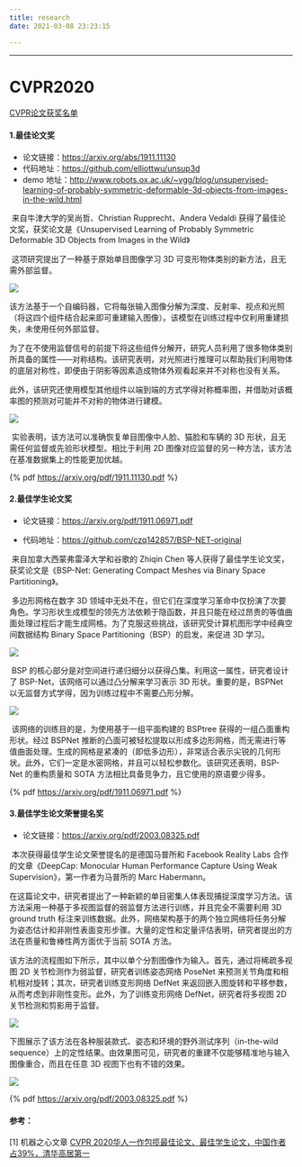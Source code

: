```yaml
---
title: research
date: 2021-03-08 23:23:15

---
```


------



# CVPR2020

[CVPR论文获奖名单](http://cvpr2020.thecvf.com/node/817)



#### 1.最佳论文奖

- 论文链接：https://arxiv.org/abs/1911.11130
- 代码地址：https://github.com/elliottwu/unsup3d
- demo 地址：http://www.robots.ox.ac.uk/~vgg/blog/unsupervised-learning-of-probably-symmetric-deformable-3d-objects-from-images-in-the-wild.html

​	来自牛津大学的吴尚哲、Christian Rupprecht、Andera Vedaldi 获得了最佳论文奖，获奖论文是《Unsupervised Learning of Probably Symmetric Deformable 3D Objects from Images in the Wild》

​	这项研究提出了一种基于原始单目图像学习 3D 可变形物体类别的新方法，且无需外部监督。

![](https://image.jiqizhixin.com/uploads/editor/311e2326-377a-4f25-be10-ae42c25af887/640.jpeg)

​	该方法基于一个自编码器，它将每张输入图像分解为深度、反射率、视点和光照（将这四个组件结合起来即可重建输入图像）。该模型在训练过程中仅利用重建损失，未使用任何外部监督。

​	为了在不使用监督信号的前提下将这些组件分解开，研究人员利用了很多物体类别所具备的属性——对称结构。该研究表明，对光照进行推理可以帮助我们利用物体的底层对称性，即便由于阴影等因素造成物体外观看起来并不对称也没有关系。

​	此外，该研究还使用模型其他组件以端到端的方式学得对称概率图，并借助对该概率图的预测对可能并不对称的物体进行建模。

![](https://image.jiqizhixin.com/uploads/editor/289ee2f0-4160-46c2-a445-17c8ff6a20a8/640.gif)

​	实验表明，该方法可以准确恢复单目图像中人脸、猫脸和车辆的 3D 形状，且无需任何监督或先验形状模型。相比于利用 2D 图像对应监督的另一种方法，该方法在基准数据集上的性能更加优越。



{% pdf https://arxiv.org/pdf/1911.11130.pdf %}

#### 2.最佳学生论文奖

- 论文链接：https://arxiv.org/pdf/1911.06971.pdf

- 代码地址：https://github.com/czq142857/BSP-NET-original

  

​    来自加拿大西蒙弗雷泽大学和谷歌的 Zhiqin Chen 等人获得了最佳学生论文奖，获奖论文是《BSP-Net: Generating Compact Meshes via Binary Space Partitioning》。

​	多边形网格在数字 3D 领域中无处不在，但它们在深度学习革命中仅扮演了次要角色。学习形状生成模型的领先方法依赖于隐函数，并且只能在经过昂贵的等值曲面处理过程后才能生成网格。为了克服这些挑战，该研究受计算机图形学中经典空间数据结构 Binary Space Partitioning（BSP）的启发，来促进 3D 学习。

![](https://image.jiqizhixin.com/uploads/editor/614428b1-e3c7-44a5-8b57-9280882b5be2/640.png)

​	BSP 的核心部分是对空间进行递归细分以获得凸集。利用这一属性，研究者设计了 BSP-Net，该网络可以通过凸分解来学习表示 3D 形状。重要的是，BSPNet 以无监督方式学得，因为训练过程中不需要凸形分解。

![](https://image.jiqizhixin.com/uploads/editor/1c21b26b-9cfa-4a51-9aeb-6e5c7e63a9b4/640.png)

​	该网络的训练目的是，为使用基于一组平面构建的 BSPtree 获得的一组凸面重构形状。经过 BSPNet 推断的凸面可被轻松提取以形成多边形网格，而无需进行等值曲面处理。生成的网格是紧凑的（即低多边形），非常适合表示尖锐的几何形状。此外，它们一定是水密网格，并且可以轻松参数化。该研究还表明，BSP-Net 的重构质量和 SOTA 方法相比具备竞争力，且它使用的原语要少得多。

{% pdf https://arxiv.org/pdf/1911.06971.pdf %}

#### 3.最佳学生论文荣誉提名奖

- 论文链接：https://arxiv.org/pdf/2003.08325.pdf



​	本次获得最佳学生论文荣誉提名的是德国马普所和 Facebook Reality Labs 合作的文章《DeepCap: Monocular Human Performance Capture Using Weak Supervision》，第一作者为马普所的 Marc Habermann。

​	在这篇论文中，研究者提出了一种新颖的单目密集人体表现捕捉深度学习方法。该方法采用一种基于多视图监督的弱监督方法进行训练，并且完全不需要利用 3D ground truth 标注来训练数据。此外，网络架构基于的两个独立网络将任务分解为姿态估计和非刚性表面变形步骤。大量的定性和定量评估表明，研究者提出的方法在质量和鲁棒性两方面优于当前 SOTA 方法。

​	该方法的流程图如下所示，其中以单个分割图像作为输入。首先，通过将稀疏多视图 2D 关节检测作为弱监督，研究者训练姿态网络 PoseNet 来预测关节角度和相机相对旋转；其次，研究者训练变形网络 DefNet 来返回嵌入图旋转和平移参数，从而考虑到非刚性变形。此外，为了训练变形网络 DefNet，研究者将多视图 2D 关节检测和剪影用于监督。

![](https://image.jiqizhixin.com/uploads/editor/d8367866-f3e2-489b-aa76-62a1cd73dd94/640.png)


​	下图展示了该方法在各种服装款式、姿态和环境的野外测试序列（in-the-wild sequence）上的定性结果。由效果图可见，研究者的重建不仅能够精准地与输入图像重合，而且在任意 3D 视图下也有不错的效果。

![](https://image.jiqizhixin.com/uploads/editor/1a05b612-e546-4529-bfd5-d77b15fe23d6/640.png)

{% pdf https://arxiv.org/pdf/2003.08325.pdf %}





#### 参考：

[1]   机器之心文章  [CVPR 2020华人一作包揽最佳论文、最佳学生论文，中国作者占39%，清华高居第一](https://www.jiqizhixin.com/articles/2020-06-17)